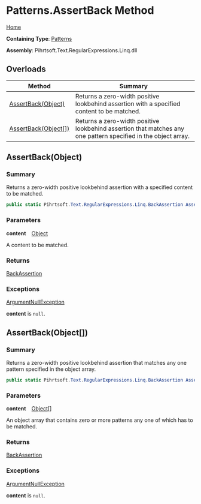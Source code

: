 # Patterns\.AssertBack Method

[Home](../../../../../../README.md)

**Containing Type**: [Patterns](../README.md)

**Assembly**: Pihrtsoft\.Text\.RegularExpressions\.Linq\.dll

## Overloads

| Method | Summary |
| ------ | ------- |
| [AssertBack(Object)](#Pihrtsoft_Text_RegularExpressions_Linq_Patterns_AssertBack_System_Object_) | Returns a zero\-width positive lookbehind assertion with a specified content to be matched\. |
| [AssertBack(Object\[\])](#Pihrtsoft_Text_RegularExpressions_Linq_Patterns_AssertBack_System_Object___) | Returns a zero\-width positive lookbehind assertion that matches any one pattern specified in the object array\. |

## AssertBack\(Object\) <a name="Pihrtsoft_Text_RegularExpressions_Linq_Patterns_AssertBack_System_Object_"></a>

### Summary

Returns a zero\-width positive lookbehind assertion with a specified content to be matched\.

```csharp
public static Pihrtsoft.Text.RegularExpressions.Linq.BackAssertion AssertBack(object content)
```

### Parameters

**content** &ensp; [Object](https://docs.microsoft.com/en-us/dotnet/api/system.object)

A content to be matched\.

### Returns

[BackAssertion](../../BackAssertion/README.md)

### Exceptions

[ArgumentNullException](https://docs.microsoft.com/en-us/dotnet/api/system.argumentnullexception)

**content** is `null`\.

## AssertBack\(Object\[\]\) <a name="Pihrtsoft_Text_RegularExpressions_Linq_Patterns_AssertBack_System_Object___"></a>

### Summary

Returns a zero\-width positive lookbehind assertion that matches any one pattern specified in the object array\.

```csharp
public static Pihrtsoft.Text.RegularExpressions.Linq.BackAssertion AssertBack(params object[] content)
```

### Parameters

**content** &ensp; [Object](https://docs.microsoft.com/en-us/dotnet/api/system.object)\[\]

An object array that contains zero or more patterns any one of which has to be matched\.

### Returns

[BackAssertion](../../BackAssertion/README.md)

### Exceptions

[ArgumentNullException](https://docs.microsoft.com/en-us/dotnet/api/system.argumentnullexception)

**content** is `null`\.

